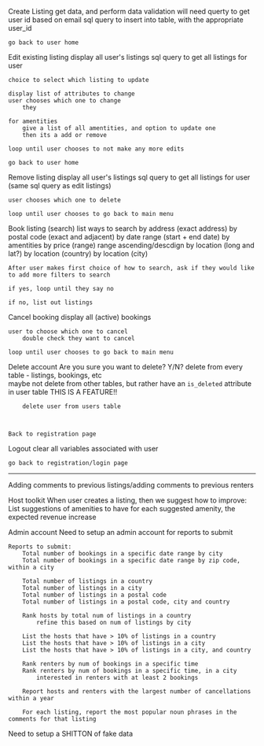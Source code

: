 Create Listing
get data, and perform data validation
will need querty to get user id based on email
sql query to insert into table, with the appropriate user_id

    go back to user home

Edit existing listing
display all user's listings
sql query to get all listings for user

    choice to select which listing to update

    display list of attributes to change
    user chooses which one to change
        they

    for amentities
        give a list of all amentities, and option to update one
        then its a add or remove

    loop until user chooses to not make any more edits

    go back to user home

Remove listing
display all user's listings
sql query to get all listings for user (same sql query as edit listings)

    user chooses which one to delete

    loop until user chooses to go back to main menu

Book listing (search)
list ways to search
by address (exact address)
by postal code (exact and adjacent)
by date range (start + end date)
by amentities
by price (range)
range
ascending/descdign
by location (long and lat?)
by location (country)
by location (city)

    After user makes first choice of how to search, ask if they would like to add more filters to search

    if yes, loop until they say no

    if no, list out listings



Cancel booking
display all (active) bookings

    user to choose which one to cancel
        double check they want to cancel

    loop until user chooses to go back to main menu

Delete account
Are you sure you want to delete? Y/N?
delete from every table - listings, bookings, etc  
 maybe not delete from other tables, but rather have an `is_deleted` attribute in user table
THIS IS A FEATURE!!

        delete user from users table



    Back to registration page

Logout
clear all variables associated with user

    go back to registration/login page

---

Adding comments to previous listings/adding comments to previous renters

Host toolkit
When user creates a listing, then we suggest how to improve:
List suggestions of amenities to have
for each suggested amenity, the expected revenue increase

Admin account
Need to setup an admin account for reports to submit

    Reports to submit:
        Total number of bookings in a specific date range by city
        Total number of bookings in a specific date range by zip code, within a city

        Total number of listings in a country
        Total number of listings in a city
        Total number of listings in a postal code
        Total number of listings in a postal code, city and country

        Rank hosts by total num of listings in a country
            refine this based on num of listings by city

        List the hosts that have > 10% of listings in a country
        List the hosts that have > 10% of listings in a city
        List the hosts that have > 10% of listings in a city, and country

        Rank renters by num of bookings in a specific time
        Rank renters by num of bookings in a specific time, in a city
            interested in renters with at least 2 bookings

        Report hosts and renters with the largest number of cancellations within a year

        For each listing, report the most popular noun phrases in the comments for that listing

Need to setup a SHITTON of fake data
